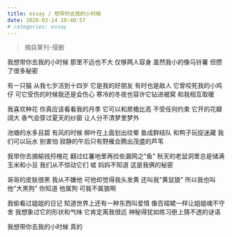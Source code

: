 ```yaml
---
title: essay / 想带你去我的小时候
date: 2020-03-24 20:40:57
# categories: essay
---
```


>摘自某刊-侵删


我想带你去我的小时候
那里不远也不大
仅够两人容身
虽然我小的像马铃薯
但攒了很多秘密


有一只猫
从我七岁活到十四岁
它是我的好朋友
有时也是敌人
它曾咬死我的小鸡仔
可它受伤的时候我还是会伤心
寒冷的冬夜也容许它钻进被窝
和我相互取暖


我喜欢种花
你真应该看看我的月季
它可以和房檐比高
不受任何约束
它开的花瓣阔大
香气会穿过夏天的纱窗
让人分不清梦里梦外


池塘的水多且碧
有风的时候
柳叶在上面划出纹晕
鱼成群结队
和鸭子玩捉迷藏
我们可以玩水
别害怕
寂静的午后只有野雁会腾出茂盛的芦苇


我带你去摘榆钱捋槐花
翻过红薯地里再捡些漏网之"鱼"
秋天的老鼠洞里总是储满玉米和小豆
我们从不惊动它们
嘘
妈妈不知道
这是我俩的秘密


哥哥的皮肤很黑
我从不嫌他
可他却觉得我头发黄
还叫我"黄鼠狼"
所以我也叫他"大黑狗"
你知道
他属狗
可我不属狼啊


我偷看过姐姐的日记
知道世界上还有一种东西叫爱情
像百褶裙一样让姐姐魂不守舍
我想象过它的形状和气味
它肯定离我很远
神秘得犹如练习册上猜不透的谜语


我想带你去我的小时候
真的
